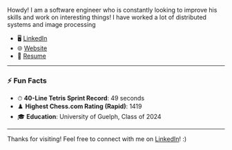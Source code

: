 Howdy! I am a software engineer who is constantly looking to improve his skills and work on interesting things! I have worked a lot of distributed systems and image processing

- 🖥️ [LinkedIn](https://www.linkedin.com/in/joseph-acernese/)
- 🌐 [Website](https://josephacernese.github.io/)
- 📄 [Resume](https://josephacernese.github.io/resume.pdf)

---

### ⚡ Fun Facts
- ⏱ **40-Line Tetris Sprint Record**: 49 seconds
- ♟️ **Highest Chess.com Rating (Rapid)**: 1419
- 🎓 **Education**: University of Guelph, Class of 2024

---


Thanks for visiting! Feel free to connect with me on [LinkedIn](https://www.linkedin.com/in/joseph-acernese/)! :)
